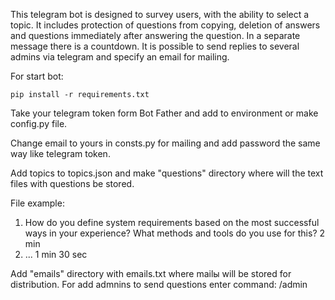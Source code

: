 This telegram bot is designed to survey users, with the ability to select a topic.
It includes protection of questions from copying, deletion of answers and questions immediately after answering the question.
In a separate message there is a countdown. It is possible to send replies to several admins via telegram and specify an email for mailing.

For start bot:

```pip install -r requirements.txt```

Take your telegram token form Bot Father and add to environment or make config.py file.

Change email to yours in consts.py for mailing and add password the same way like telegram token.

Add topics to topics.json and make "questions" directory where will the text files with questions be stored.

File example:
1. How do you define system requirements based
   on the most successful ways in your experience?
   What methods and tools do you use for this? 2 min
2. ... 1 min 30 sec

Add "emails" directory with emails.txt where mailы will be stored for distribution.
For add admnins to send questions enter command: /admin
